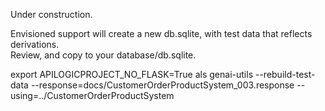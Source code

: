 Under construction.

Envisioned support will create a new db.sqlite, with test data that reflects derivations.  
Review, and copy to your database/db.sqlite.

export APILOGICPROJECT_NO_FLASK=True
als genai-utils --rebuild-test-data --response=docs/CustomerOrderProductSystem_003.response --using=../CustomerOrderProductSystem
